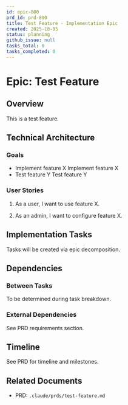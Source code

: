 ```yaml
---
id: epic-800
prd_id: prd-800
title: Test Feature - Implementation Epic
created: 2025-10-05
status: planning
github_issue: null
tasks_total: 0
tasks_completed: 0
---
```

# Epic: Test Feature

## Overview

This is a test feature.

## Technical Architecture

### Goals
- Implement feature X
Implement feature X
- Test feature Y
Test feature Y

### User Stories
1. As a user, I want to use feature X.

2. As an admin, I want to configure feature X.

## Implementation Tasks

Tasks will be created via epic decomposition.

## Dependencies

### Between Tasks
To be determined during task breakdown.

### External Dependencies
See PRD requirements section.

## Timeline

See PRD for timeline and milestones.

## Related Documents

- PRD: `.claude/prds/test-feature.md`

